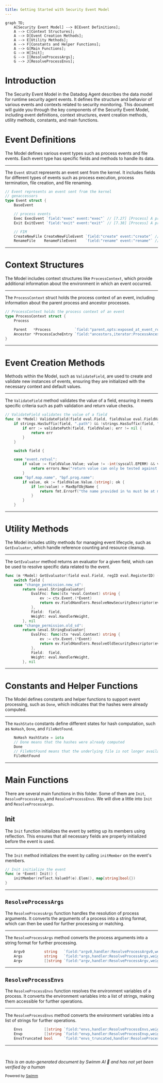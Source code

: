 ```yaml
---
title: Getting Started with Security Event Model
---
```

```mermaid
graph TD;
    A[Security Event Model] --> B[Event Definitions];
    A --> C[Context Structures];
    A --> D[Event Creation Methods];
    A --> E[Utility Methods];
    A --> F[Constants and Helper Functions];
    A --> G[Main Functions];
    G --> H[Init];
    G --> I[ResolveProcessArgs];
    G --> J[ResolveProcessEnvs];
```

# Introduction

The Security Event Model in the Datadog Agent describes the data model for runtime security agent events. It defines the structure and behavior of various events and contexts related to security monitoring. This document will guide you through the key components of the Security Event Model, including event definitions, context structures, event creation methods, utility methods, constants, and main functions.

# Event Definitions

The Model defines various event types such as process events and file events. Each event type has specific fields and methods to handle its data.

<SwmSnippet path="/pkg/security/secl/model/model_windows.go" line="26">

---

The <SwmToken path="pkg/security/secl/model/model_windows.go" pos="26:2:2" line-data="// Event represents an event sent from the kernel">`Event`</SwmToken> struct represents an event sent from the kernel. It includes fields for different types of events such as process execution, process termination, file creation, and file renaming.

```go
// Event represents an event sent from the kernel
// genaccessors
type Event struct {
	BaseEvent

	// process events
	Exec ExecEvent `field:"exec" event:"exec"` // [7.27] [Process] A process was executed or forked
	Exit ExitEvent `field:"exit" event:"exit"` // [7.38] [Process] A process was terminated

	// FIM
	CreateNewFile CreateNewFileEvent `field:"create" event:"create"` // [7.52] [File] A file was created
	RenameFile    RenameFileEvent    `field:"rename" event:"rename"` // [7.54] [File] A file was renamed
```

---

</SwmSnippet>

# Context Structures

The Model includes context structures like <SwmToken path="pkg/security/secl/model/model.go" pos="508:2:2" line-data="// ProcessContext holds the process context of an event">`ProcessContext`</SwmToken>, which provide additional information about the environment in which an event occurred.

<SwmSnippet path="/pkg/security/secl/model/model.go" line="508">

---

The <SwmToken path="pkg/security/secl/model/model.go" pos="508:2:2" line-data="// ProcessContext holds the process context of an event">`ProcessContext`</SwmToken> struct holds the process context of an event, including information about the parent process and ancestor processes.

```go
// ProcessContext holds the process context of an event
type ProcessContext struct {
	Process

	Parent   *Process           `field:"parent,opts:exposed_at_event_root_only,check:HasParent"`
	Ancestor *ProcessCacheEntry `field:"ancestors,iterator:ProcessAncestorsIterator,check:IsNotKworker"`
}
```

---

</SwmSnippet>

# Event Creation Methods

Methods within the Model, such as <SwmToken path="pkg/security/secl/model/model_helpers_unix.go" pos="88:2:2" line-data="// ValidateField validates the value of a field">`ValidateField`</SwmToken>, are used to create and validate new instances of events, ensuring they are initialized with the necessary context and default values.

<SwmSnippet path="/pkg/security/secl/model/model_helpers_unix.go" line="88">

---

The <SwmToken path="pkg/security/secl/model/model_helpers_unix.go" pos="88:2:2" line-data="// ValidateField validates the value of a field">`ValidateField`</SwmToken> method validates the value of a field, ensuring it meets specific criteria such as path validation and return value checks.

```go
// ValidateField validates the value of a field
func (m *Model) ValidateField(field eval.Field, fieldValue eval.FieldValue) error {
	if strings.HasSuffix(field, ".path") && !strings.HasSuffix(field, ".syscall.path") {
		if err := validatePath(field, fieldValue); err != nil {
			return err
		}
	}

	switch field {

	case "event.retval":
		if value := fieldValue.Value; value != -int(syscall.EPERM) && value != -int(syscall.EACCES) {
			return errors.New("return value can only be tested against EPERM or EACCES")
		}
	case "bpf.map.name", "bpf.prog.name":
		if value, ok := fieldValue.Value.(string); ok {
			if len(value) > MaxBpfObjName {
				return fmt.Errorf("the name provided in %s must be at most %d characters, len(\"%s\") = %d", field, MaxBpfObjName, value, len(value))
			}
		}
	}
```

---

</SwmSnippet>

# Utility Methods

The Model includes utility methods for managing event lifecycle, such as <SwmToken path="pkg/security/secl/model/accessors_windows.go" pos="39:9:9" line-data="func (m *Model) GetEvaluator(field eval.Field, regID eval.RegisterID) (eval.Evaluator, error) {">`GetEvaluator`</SwmToken>, which handle reference counting and resource cleanup.

<SwmSnippet path="/pkg/security/secl/model/accessors_windows.go" line="39">

---

The <SwmToken path="pkg/security/secl/model/accessors_windows.go" pos="39:9:9" line-data="func (m *Model) GetEvaluator(field eval.Field, regID eval.RegisterID) (eval.Evaluator, error) {">`GetEvaluator`</SwmToken> method returns an evaluator for a given field, which can be used to resolve specific data related to the event.

```go
func (m *Model) GetEvaluator(field eval.Field, regID eval.RegisterID) (eval.Evaluator, error) {
	switch field {
	case "change_permission.new_sd":
		return &eval.StringEvaluator{
			EvalFnc: func(ctx *eval.Context) string {
				ev := ctx.Event.(*Event)
				return ev.FieldHandlers.ResolveNewSecurityDescriptor(ev, &ev.ChangePermission)
			},
			Field:  field,
			Weight: eval.HandlerWeight,
		}, nil
	case "change_permission.old_sd":
		return &eval.StringEvaluator{
			EvalFnc: func(ctx *eval.Context) string {
				ev := ctx.Event.(*Event)
				return ev.FieldHandlers.ResolveOldSecurityDescriptor(ev, &ev.ChangePermission)
			},
			Field:  field,
			Weight: eval.HandlerWeight,
		}, nil
```

---

</SwmSnippet>

# Constants and Helper Functions

The Model defines constants and helper functions to support event processing, such as <SwmToken path="pkg/security/secl/model/model.go" pos="365:3:3" line-data="	// Done means that the hashes were already computed">`Done`</SwmToken>, which indicates that the hashes were already computed.

<SwmSnippet path="/pkg/security/secl/model/model.go" line="364">

---

The <SwmToken path="pkg/security/secl/model/model.go" pos="364:3:3" line-data="	NoHash HashState = iota">`HashState`</SwmToken> constants define different states for hash computation, such as <SwmToken path="pkg/security/secl/model/model.go" pos="364:1:1" line-data="	NoHash HashState = iota">`NoHash`</SwmToken>, <SwmToken path="pkg/security/secl/model/model.go" pos="365:3:3" line-data="	// Done means that the hashes were already computed">`Done`</SwmToken>, and <SwmToken path="pkg/security/secl/model/model.go" pos="367:3:3" line-data="	// FileNotFound means that the underlying file is not longer available to compute the hash">`FileNotFound`</SwmToken>.

```go
	NoHash HashState = iota
	// Done means that the hashes were already computed
	Done
	// FileNotFound means that the underlying file is not longer available to compute the hash
	FileNotFound
```

---

</SwmSnippet>

# Main Functions

There are several main functions in this folder. Some of them are <SwmToken path="pkg/security/secl/model/model.go" pos="184:2:2" line-data="// Init initialize the event">`Init`</SwmToken>, <SwmToken path="pkg/security/secl/model/model_unix.go" pos="239:13:13" line-data="	Args          string   `field:&quot;args,handler:ResolveProcessArgs,weight:500&quot;`                                                                                                                                                                              // SECLDoc[args] Definition:`Arguments of the process (as a string, excluding argv0)` Example:`exec.args == &quot;-sV -p 22,53,110,143,4564 198.116.0-255.1-127&quot;` Description:`Matches any process with these exact arguments.` Example:`exec.args =~ &quot;* -F * http*&quot;` Description:`Matches any process that has the &quot;-F&quot; argument anywhere before an argument starting with &quot;http&quot;.`">`ResolveProcessArgs`</SwmToken>, and <SwmToken path="pkg/security/secl/model/model_unix.go" pos="242:15:15" line-data="	Envs          []string `field:&quot;envs,handler:ResolveProcessEnvs,weight:100&quot;`                                                                                                                                                                              // SECLDoc[envs] Definition:`Environment variable names of the process`">`ResolveProcessEnvs`</SwmToken>. We will dive a little into <SwmToken path="pkg/security/secl/model/model.go" pos="184:2:2" line-data="// Init initialize the event">`Init`</SwmToken> and <SwmToken path="pkg/security/secl/model/model_unix.go" pos="239:13:13" line-data="	Args          string   `field:&quot;args,handler:ResolveProcessArgs,weight:500&quot;`                                                                                                                                                                              // SECLDoc[args] Definition:`Arguments of the process (as a string, excluding argv0)` Example:`exec.args == &quot;-sV -p 22,53,110,143,4564 198.116.0-255.1-127&quot;` Description:`Matches any process with these exact arguments.` Example:`exec.args =~ &quot;* -F * http*&quot;` Description:`Matches any process that has the &quot;-F&quot; argument anywhere before an argument starting with &quot;http&quot;.`">`ResolveProcessArgs`</SwmToken>.

## Init

The <SwmToken path="pkg/security/secl/model/model.go" pos="184:2:2" line-data="// Init initialize the event">`Init`</SwmToken> function initializes the event by setting up its members using reflection. This ensures that all necessary fields are properly initialized before the event is used.

<SwmSnippet path="/pkg/security/secl/model/model.go" line="184">

---

The <SwmToken path="pkg/security/secl/model/model.go" pos="184:2:2" line-data="// Init initialize the event">`Init`</SwmToken> method initializes the event by calling <SwmToken path="pkg/security/secl/model/model.go" pos="186:1:1" line-data="	initMember(reflect.ValueOf(e).Elem(), map[string]bool{})">`initMember`</SwmToken> on the event's members.

```go
// Init initialize the event
func (e *Event) Init() {
	initMember(reflect.ValueOf(e).Elem(), map[string]bool{})
}
```

---

</SwmSnippet>

## <SwmToken path="pkg/security/secl/model/model_unix.go" pos="239:13:13" line-data="	Args          string   `field:&quot;args,handler:ResolveProcessArgs,weight:500&quot;`                                                                                                                                                                              // SECLDoc[args] Definition:`Arguments of the process (as a string, excluding argv0)` Example:`exec.args == &quot;-sV -p 22,53,110,143,4564 198.116.0-255.1-127&quot;` Description:`Matches any process with these exact arguments.` Example:`exec.args =~ &quot;* -F * http*&quot;` Description:`Matches any process that has the &quot;-F&quot; argument anywhere before an argument starting with &quot;http&quot;.`">`ResolveProcessArgs`</SwmToken>

The <SwmToken path="pkg/security/secl/model/model_unix.go" pos="239:13:13" line-data="	Args          string   `field:&quot;args,handler:ResolveProcessArgs,weight:500&quot;`                                                                                                                                                                              // SECLDoc[args] Definition:`Arguments of the process (as a string, excluding argv0)` Example:`exec.args == &quot;-sV -p 22,53,110,143,4564 198.116.0-255.1-127&quot;` Description:`Matches any process with these exact arguments.` Example:`exec.args =~ &quot;* -F * http*&quot;` Description:`Matches any process that has the &quot;-F&quot; argument anywhere before an argument starting with &quot;http&quot;.`">`ResolveProcessArgs`</SwmToken> function handles the resolution of process arguments. It converts the arguments of a process into a string format, which can then be used for further processing or matching.

<SwmSnippet path="/pkg/security/secl/model/model_unix.go" line="238">

---

The <SwmToken path="pkg/security/secl/model/model_unix.go" pos="239:13:13" line-data="	Args          string   `field:&quot;args,handler:ResolveProcessArgs,weight:500&quot;`                                                                                                                                                                              // SECLDoc[args] Definition:`Arguments of the process (as a string, excluding argv0)` Example:`exec.args == &quot;-sV -p 22,53,110,143,4564 198.116.0-255.1-127&quot;` Description:`Matches any process with these exact arguments.` Example:`exec.args =~ &quot;* -F * http*&quot;` Description:`Matches any process that has the &quot;-F&quot; argument anywhere before an argument starting with &quot;http&quot;.`">`ResolveProcessArgs`</SwmToken> method converts the process arguments into a string format for further processing.

```go
	Argv0         string   `field:"argv0,handler:ResolveProcessArgv0,weight:100"`                                                                                                                                                                            // SECLDoc[argv0] Definition:`First argument of the process`
	Args          string   `field:"args,handler:ResolveProcessArgs,weight:500"`                                                                                                                                                                              // SECLDoc[args] Definition:`Arguments of the process (as a string, excluding argv0)` Example:`exec.args == "-sV -p 22,53,110,143,4564 198.116.0-255.1-127"` Description:`Matches any process with these exact arguments.` Example:`exec.args =~ "* -F * http*"` Description:`Matches any process that has the "-F" argument anywhere before an argument starting with "http".`
	Argv          []string `field:"argv,handler:ResolveProcessArgv,weight:500; cmdargv,handler:ResolveProcessCmdArgv,opts:getters_only; args_flags,handler:ResolveProcessArgsFlags,opts:helper; args_options,handler:ResolveProcessArgsOptions,opts:helper"` // SECLDoc[argv] Definition:`Arguments of the process (as an array, excluding argv0)` Example:`exec.argv in ["127.0.0.1"]` Description:`Matches any process that has this IP address as one of its arguments.` SECLDoc[args_flags] Definition:`Flags in the process arguments` Example:`exec.args_flags in ["s"] && exec.args_flags in ["V"]` Description:`Matches any process with both "-s" and "-V" flags in its arguments. Also matches "-sV".` SECLDoc[args_options] Definition:`Argument of the process as options` Example:`exec.args_options in ["p=0-1024"]` Description:`Matches any process that has either "-p 0-1024" or "--p=0-1024" in its arguments.`
```

---

</SwmSnippet>

## <SwmToken path="pkg/security/secl/model/model_unix.go" pos="242:15:15" line-data="	Envs          []string `field:&quot;envs,handler:ResolveProcessEnvs,weight:100&quot;`                                                                                                                                                                              // SECLDoc[envs] Definition:`Environment variable names of the process`">`ResolveProcessEnvs`</SwmToken>

The <SwmToken path="pkg/security/secl/model/model_unix.go" pos="242:15:15" line-data="	Envs          []string `field:&quot;envs,handler:ResolveProcessEnvs,weight:100&quot;`                                                                                                                                                                              // SECLDoc[envs] Definition:`Environment variable names of the process`">`ResolveProcessEnvs`</SwmToken> function resolves the environment variables of a process. It converts the environment variables into a list of strings, making them accessible for further operations.

<SwmSnippet path="/pkg/security/secl/model/model_unix.go" line="242">

---

The <SwmToken path="pkg/security/secl/model/model_unix.go" pos="242:15:15" line-data="	Envs          []string `field:&quot;envs,handler:ResolveProcessEnvs,weight:100&quot;`                                                                                                                                                                              // SECLDoc[envs] Definition:`Environment variable names of the process`">`ResolveProcessEnvs`</SwmToken> method converts the environment variables into a list of strings for further operations.

```go
	Envs          []string `field:"envs,handler:ResolveProcessEnvs,weight:100"`                                                                                                                                                                              // SECLDoc[envs] Definition:`Environment variable names of the process`
	Envp          []string `field:"envp,handler:ResolveProcessEnvp,weight:100"`                                                                                                                                                                              // SECLDoc[envp] Definition:`Environment variables of the process`
	EnvsTruncated bool     `field:"envs_truncated,handler:ResolveProcessEnvsTruncated"`                                                                                                                                                                      // SECLDoc[envs_truncated] Definition:`Indicator of environment variables truncation`
```

---

</SwmSnippet>

&nbsp;

*This is an auto-generated document by Swimm AI 🌊 and has not yet been verified by a human*

<SwmMeta version="3.0.0" repo-id="Z2l0aHViJTNBJTNBZGF0YWRvZy1hZ2VudCUzQSUzQVN3aW1tLURlbW8=" repo-name="datadog-agent"><sup>Powered by [Swimm](/)</sup></SwmMeta>
